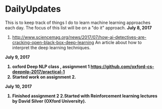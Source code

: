 # DailyUpdates

This is to keep track of things I do to learn machine learning approaches each day. The focus of this list will be on a "do it"  approach.
</break>
<b>July 8, 2017</b>
1. http://www.sciencemag.org/news/2017/07/how-ai-detectives-are-cracking-open-black-box-deep-learning
An article about how to interpret the deep learning techniques.

<b>July 9, 2017
1. oxford Deep NLP class , assignment 1 https://github.com/oxford-cs-deepnlp-2017/practical-1
2. Started work on assignment 2.

<b> July 10, 2017</b>
1. Finished assignment 2 
2.Started with Reinforcement learning lectures by David Silver (OXford University).
